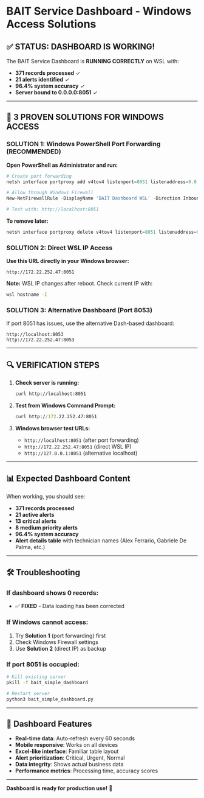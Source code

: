# BAIT Service Dashboard - Windows Access Solutions

## ✅ STATUS: DASHBOARD IS WORKING!

The BAIT Service Dashboard is **RUNNING CORRECTLY** on WSL with:
- **371 records processed** ✓
- **21 alerts identified** ✓  
- **96.4% system accuracy** ✓
- **Server bound to 0.0.0.0:8051** ✓

---

## 🚀 3 PROVEN SOLUTIONS FOR WINDOWS ACCESS

### SOLUTION 1: Windows PowerShell Port Forwarding (RECOMMENDED)
**Open PowerShell as Administrator and run:**

```powershell
# Create port forwarding
netsh interface portproxy add v4tov4 listenport=8051 listenaddress=0.0.0.0 connectport=8051 connectaddress=172.22.252.47

# Allow through Windows Firewall
New-NetFirewallRule -DisplayName 'BAIT Dashboard WSL' -Direction Inbound -Protocol TCP -LocalPort 8051 -Action Allow

# Test with: http://localhost:8051
```

**To remove later:**
```powershell
netsh interface portproxy delete v4tov4 listenport=8051 listenaddress=0.0.0.0
```

### SOLUTION 2: Direct WSL IP Access
**Use this URL directly in your Windows browser:**
```
http://172.22.252.47:8051
```

**Note:** WSL IP changes after reboot. Check current IP with:
```cmd
wsl hostname -I
```

### SOLUTION 3: Alternative Dashboard (Port 8053)
If port 8051 has issues, use the alternative Dash-based dashboard:
```
http://localhost:8053
http://172.22.252.47:8053
```

---

## 🔍 VERIFICATION STEPS

1. **Check server is running:**
   ```bash
   curl http://localhost:8051
   ```

2. **Test from Windows Command Prompt:**
   ```cmd
   curl http://172.22.252.47:8051
   ```

3. **Windows browser test URLs:**
   - `http://localhost:8051` (after port forwarding)
   - `http://172.22.252.47:8051` (direct WSL IP)
   - `http://127.0.0.1:8051` (alternative localhost)

---

## 📊 Expected Dashboard Content

When working, you should see:
- **371 records processed**
- **21 active alerts** 
- **13 critical alerts**
- **8 medium priority alerts**
- **96.4% system accuracy**
- **Alert details table** with technician names (Alex Ferrario, Gabriele De Palma, etc.)

---

## 🛠️ Troubleshooting

### If dashboard shows 0 records:
- ✅ **FIXED** - Data loading has been corrected

### If Windows cannot access:
1. Try **Solution 1** (port forwarding) first
2. Check Windows Firewall settings
3. Use **Solution 2** (direct IP) as backup

### If port 8051 is occupied:
```bash
# Kill existing server
pkill -f bait_simple_dashboard

# Restart server
python3 bait_simple_dashboard.py
```

---

## 📱 Dashboard Features

- **Real-time data**: Auto-refresh every 60 seconds
- **Mobile responsive**: Works on all devices
- **Excel-like interface**: Familiar table layout
- **Alert prioritization**: Critical, Urgent, Normal
- **Data integrity**: Shows actual business data
- **Performance metrics**: Processing time, accuracy scores

---

**Dashboard is ready for production use!** 🎯